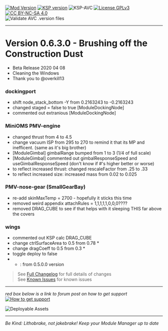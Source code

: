 <!-- ReleaseLayout.md v1.1.4.0
Pteron (PMV)
created: 11 Aug 2018
updated: 01 Feb 2020 -->

[![Mod Version][shield:mod:static]][MOD:forum] 
[![KSP version][shield:ksp:static]][KSP:website] ![KSP-AVC][shield:kspavc] [![License GPLv3][shield:license]][LINK:license] [![CC BY-NC-SA 4.0][LOGO:ccbyncsa4]][LINK:license]  
![Validate AVC .version files][shield:avcvalid]  
***  

# Version 0.6.3.0 - Brushing off the Construction Dust  
- Beta Release 2020 04 08
- Cleaning the Windows
- Thank you to @overkill13
### dockingport
- shift node_stack_bottom -Y from 0.2163243 to -0.2163243
- changed staged = false to true [ModuleDockingNode]
- commented out extranious [ModuleDockingNode]
### MiniOMS PMV-engine
- changed thrust from 4 to 4.5
- change vacuum ISP from 295 to 270 to remind it that its MP and inefficent. (same as it's big brother)
- [ModuleGimbal] gimbalRange bumped from 1 to 3 (1/4 of full scale)
- [ModuleGimbal] commented out gimbalResponseSpeed and useGimbalResponseSpeed (don't know if #'s higher better or worse)
- to reflect increased thrust: changed rescaleFactor from .25 to .33
- to reflect increased size: increased mass from 0.02 to 0.025
### PMV-nose-gear (SmallGearBay)
- re-add skinMaxTemp = 2700 - hopefully it sticks this time
- removed weird appendix attachRules = 1,1,1,1,1,0,0,0????
- removed DRAG_CUBE to see if that helps with it sleeping THIS far above the covers
### wings
- commented out KSP calc DRAG_CUBE
- change ctrlSurfaceArea to 0.5  from 0.78 *
- change dragCoeff to 0.5 from 0.3 *
- toggle deploy to false
- * : from 0.5.0.0 version
> See [Full Changelog][MOD:changelog] for full details of changes  
> See [Known Issues][MOD:issues] for known issues   
***  
*red box below is a link to forum post on how to get support*  
[![How to get support][image:get-support]][thread:getsupport]

![][HERO:0]  
***
*Be Kind: Lithobrake, not jakebrake! Keep your Module Manager up to date*

[MOD:license]:      https://github.com/zer0Kerbal/Pteron/blob/master/License.md
[MOD:issues]:       https://github.com/zer0Kerbal/Pteron/issues  
[MOD:known]:        https://github.com/zer0Kerbal/Pteron/wiki/Known-Issues  
[MOD:forum]:        https://forum.kerbalspaceprogram.com/index.php?/topic/64520-*  
[MOD:changelog]:    https://raw.githubusercontent.com/zer0Kerbal/Pteron/master/Changelog.cfg
[KSP:website]:      http://kerbalspaceprogram.com/

<!-- static -->
[shield:mod:static]: https://img.shields.io/badge/Pteron%20version-0.6.3.0-orange.svg?style=plastic
[shield:code:static]:https://img.shields.io/badge/CODE-%3C.NET%203.5%3E%20%3CUnity%202017.1.3p1%3E%20%3CC%23%3E-blue?style=plastic
[shield:ksp:static]: https://img.shields.io/badge/KSP%20version-1.7.3-3Cf.svg?style=plastic

[shield:mod:latest]: https://img.shields.io/github/v/release/zer0Kerbal/Pteron?include_prereleases?style=plastic
[shield:mod]: https://img.shields.io/endpoint?url=https://raw.githubusercontent.com/zer0Kerbal/Pteron/master/json/mod.json
[shield:ksp]: https://img.shields.io/endpoint?url=https://raw.githubusercontent.com/zer0Kerbal/Pteron/master/json/ksp.json
[shield:license]: https://img.shields.io/endpoint?url=https://raw.githubusercontent.com/zer0Kerbal/Pteron/master/json/license.json
[shield:code]: https://img.shields.io/endpoint?url=https://raw.githubusercontent.com/zer0Kerbal/Pteron/master/json/code.json  
[shield:kspavc]:     https://img.shields.io/badge/KSP-AVC--supported-brightgreen.svg?style=plastic
[shield:avcvalid]:    https://github.com/zer0Kerbal/Pteron/workflows/Validate%20AVC%20.version%20files/badge.svg  
  
[image:get-support]:    https://i.postimg.cc/vHP6zmrw/image.png

[LINK:license]: https://creativecommons.org/licenses/by-nc-sa/4.0/ "CC BY-NC-SA 4.0"  
[thread:getsupport]: https://forum.kerbalspaceprogram.com/index.php?/topic/83212-*

<!--- license logo urls -->
[LOGO:ccbyncsa4]: https://licensebuttons.net/i/l/by-nc-sa/transparent/33/66/99/76x22.png "CC BY-NC-SA 4.0"

[LINK:zer0Kerbal]:     https://forum.kerbalspaceprogram.com/index.php?/profile/190933-zer0kerbal/ "zer0Kerbal"
<!--- release graphic(s) -->
[HERO:0]: https:// "Deployable Assets"

<!--
GPLv2
zer0Kerbal
-->